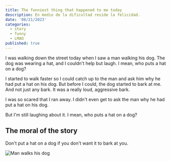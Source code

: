 ```yaml
---
title: The funniest thing that happened to me today
description: En medio de la dificultad reside la felicidad.
date: '08/21/2023'
categories:
  - story
  - funny
  - LMAO
published: true
---
```


I was walking down the street today when I saw a man walking his dog. The dog was wearing a hat, and I couldn't help but laugh. I mean, who puts a hat on a dog?

I started to walk faster so I could catch up to the man and ask him why he had put a hat on his dog. But before I could, the dog started to bark at me. And not just any bark. It was a really loud, aggressive bark.

I was so scared that I ran away. I didn't even get to ask the man why he had put a hat on his dog.

But I'm still laughing about it. I mean, who puts a hat on a dog?

## The moral of the story

Don't put a hat on a dog if you don't want it to bark at you.

![Man walks his dog](/pexels-ilargian-faus-1629781.jpg)
